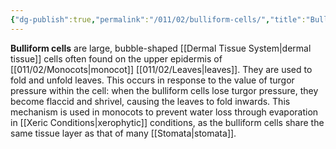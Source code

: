 ```yaml
---
{"dg-publish":true,"permalink":"/011/02/bulliform-cells/","title":"Bulliform Cells","tags":["BIOL412"],"noteIcon":"1","created":"2024-09-26T13:45:04.071-07:00","updated":"2024-09-26T15:08:30.223-07:00"}
---
```


**Bulliform cells** are large, bubble-shaped [[Dermal Tissue System\|dermal tissue]] cells often found on the upper epidermis of [[011/02/Monocots\|monocot]] [[011/02/Leaves\|leaves]]. They are used to fold and unfold leaves. This occurs in response to the value of turgor pressure within the cell: when the bulliform cells lose turgor pressure, they become flaccid and shrivel, causing the leaves to fold inwards. This mechanism is used in monocots to prevent water loss through evaporation in [[Xeric Conditions\|xerophytic]] conditions, as the bulliform cells share the same tissue layer as that of many [[Stomata\|stomata]].